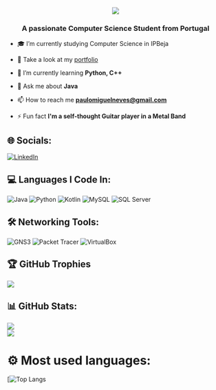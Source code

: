 <h1 align="center"> <img src="https://readme-typing-svg.herokuapp.com/?font=Inter&size=48&center=true&vCenter=true&width=500&height=70&color=FFFFFF&duration=4000&lines=Hi+There!+👋;+I'm+Paulo+Neves!;" /></h1>
<h3 align="center">A passionate Computer Science Student from Portugal</h3>

- 🎓 I’m currently studying Computer Science in IPBeja

- 🔭 Take a look at my [portfolio](https://portfolio-main-umber-two.vercel.app) 

- 🌱 I’m currently learning **Python, C++**

- 💬 Ask me about **Java**

- 📫 How to reach me **paulomiguelneves@gmail.com**

- ⚡ Fun fact **I'm a self-thought Guitar player in a Metal Band**



## 🌐 Socials:
[![LinkedIn](https://img.shields.io/badge/LinkedIn-%230077B5.svg?logo=linkedin&logoColor=white)]("https://linkedin.com/in/https://www.linkedin.com/in/paulo-neves-255b46286") 


## 💻 **Languages I Code In:**  
![Java](https://img.shields.io/badge/java-%23ED8B00.svg?style=for-the-badge&logo=openjdk&logoColor=white) 
![Python](https://img.shields.io/badge/python-3670A0?style=for-the-badge&logo=python&logoColor=ffdd54)
![Kotlin](https://img.shields.io/badge/kotlin-FFA500?style=for-the-badge&logo=kotlin&logoColor=9D00FF)
![MySQL](https://img.shields.io/badge/MySQL-4479A1?style=for-the-badge&logo=mysql&logoColor=white)
![SQL Server](https://img.shields.io/badge/SQL%20Server-CC2927?style=for-the-badge&logo=microsoft-sql-server&logoColor=white) 

## 🛠️ Networking Tools: 
![GNS3](https://img.shields.io/badge/GNS3-0078D7?style=for-the-badge&logo=gns3&logoColor=white)
![Packet Tracer](https://img.shields.io/badge/Packet%20Tracer-009688?style=for-the-badge&logo=cisco&logoColor=white)
![VirtualBox](https://img.shields.io/badge/VirtualBox-183A61?style=for-the-badge&logo=virtualbox&logoColor=white)  

## 🏆 GitHub Trophies
![](https://github-profile-trophy.vercel.app/?username=traquinices&theme=radical&no-frame=false&no-bg=false&margin-w=4)

## 📊 GitHub Stats:
![](https://github-readme-stats.vercel.app/api?username=traquinices&theme=dark&hide_border=false&include_all_commits=false&count_private=false)<br/>
![](https://github-readme-streak-stats.herokuapp.com/?user=traquinices&theme=dark&hide_border=false)<br/>

# ⚙️ Most used languages: 
[![Top Langs](https://github-readme-stats.vercel.app/api/top-langs/?username=traquinices&theme=dark&hide_border=false&include_all_commits=false&count_private=false&layout=compact)



